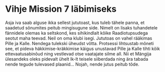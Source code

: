 # Vihje Mission 7 läbimiseks

Asja iva saab alguse ikka sellest jututoast, kus tuleb tähele panna, et saadetud sõnumites peitub mingisugune side. Nimelt on lisaks tuhandetele fännidele olemas ka seltskond, kes sihikindlalt kõike Raadiotupsudega seotut maha teevad. Neil on oma klubi isegi. Jututoas on vahel rääkimas Pille ja Kalle. Nendega tulekski üheudst võtta. Protsessi lihtsustab mõneti see, et pideva häkkimise-kräkkimise käigus unustavad Pille ja Kalle tihti kõik ettevaatusabinõud ning vestlevad otse vaatajate silme all. Nii et Mängija ülesandeks oleks pidevalt ühelt lk-lt teisele siiberdada ning ära tabada nende tegude tulevased plaanid... Nojah, nende jutus peitub tõde.